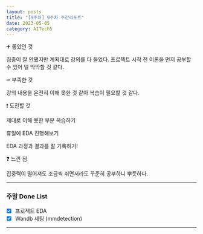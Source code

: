 ```yaml
---
layout: posts
title: "[9주차] 9주차 주간리포트"
date: 2023-05-05
category: AITech5
---
```


➕ 좋았던 것

집중이 잘 안됐지만 계획대로 강의를 다 들었다. 프로젝트 시작 전 이론을 먼저 공부할 수 있어 덜 막막할 것 같다.

➖ 부족한 것

강의 내용을 온전히 이해 못한 것 같아 복습이 필요할 것 같다.

❗ 도전할 것

제대로 이해 못한 부분 복습하기

휴일에 EDA 진행해보기

EDA 과정과 결과를 잘 기록하기!

❓ 느낀 점

집중력이 떨어져도 조금씩 쉬면서라도 꾸준히 공부하니 뿌듯하다.

---

### 주말 Done List

- [x]  프로젝트 EDA
- [x]  Wandb 세팅 (mmdetection)

---
